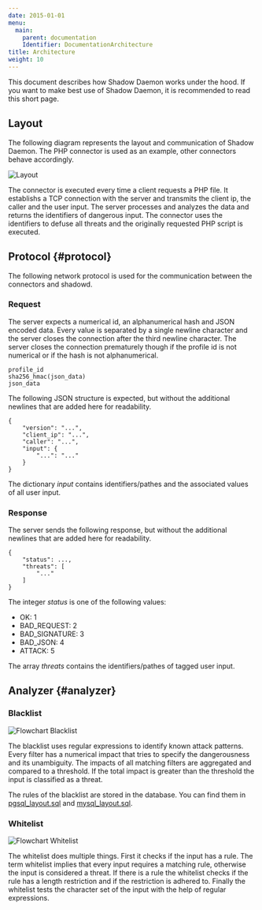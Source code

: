 ```yaml
---
date: 2015-01-01
menu:
  main:
    parent: documentation
    Identifier: DocumentationArchitecture
title: Architecture
weight: 10
---
```


This document describes how Shadow Daemon works under the hood.
If you want to make best use of Shadow Daemon, it is recommended to read this short page.

## Layout

The following diagram represents the layout and communication of Shadow Daemon.
The PHP connector is used as an example, other connectors behave accordingly.

![Layout](/img/documentation/layout.png)

The connector is executed every time a client requests a PHP file.
It establishs a TCP connection with the server and transmits the client ip, the caller and the user input.
The server processes and analyzes the data and returns the identifiers of dangerous input.
The connector uses the identifiers to defuse all threats and the originally requested PHP script is executed.

## Protocol {#protocol}

The following network protocol is used for the communication between the connectors and shadowd.

### Request

The server expects a numerical id, an alphanumerical hash and JSON encoded data.
Every value is separated by a single newline character and the server closes the connection after the third newline character.
The server closes the connection prematurely though if the profile id is not numerical or if the hash is not alphanumerical.

    profile_id
    sha256_hmac(json_data)
    json_data

The following JSON structure is expected, but without the additional newlines that are added here for readability.

    {
        "version": "...",
        "client_ip": "...",
        "caller": "...",
        "input": {
            "...": "..."
        }
    }

The dictionary *input* contains identifiers/pathes and the associated values of all user input.

### Response

The server sends the following response, but without the additional newlines that are added here for readability.

    {
        "status": ...,
        "threats": [
            "..."
        ]
    }

The integer *status* is one of the following values:

 * OK: 1
 * BAD_REQUEST: 2
 * BAD_SIGNATURE: 3
 * BAD_JSON: 4
 * ATTACK: 5

The array *threats* contains the identifiers/pathes of tagged user input.

## Analyzer {#analyzer}

### Blacklist

![Flowchart Blacklist](/img/documentation/blacklist.png)

The blacklist uses regular expressions to identify known attack patterns.
Every filter has a numerical impact that tries to specify the dangerousness and its unambiguity.
The impacts of all matching filters are aggregated and compared to a threshold.
If the total impact is greater than the threshold the input is classified as a threat.

The rules of the blacklist are stored in the database.
You can find them in [pgsql_layout.sql](https://github.com/zecure/shadowd/blob/master/misc/databases/pgsql_layout.sql#L155-L239) and [mysql_layout.sql](https://github.com/zecure/shadowd/blob/master/misc/databases/mysql_layout.sql#L153-L237).

### Whitelist

![Flowchart Whitelist](/img/documentation/whitelist.png)

The whitelist does multiple things.
First it checks if the input has a rule.
The term whitelist implies that every input requires a matching rule, otherwise the input is considered a threat.
If there is a rule the whitelist checks if the rule has a length restriction and if the restriction is adhered to.
Finally the whitelist tests the character set of the input with the help of regular expressions.
